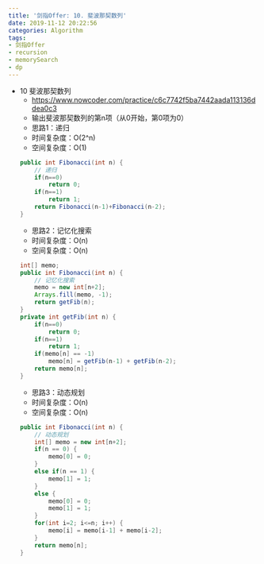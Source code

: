 ```yaml
---
title: '剑指Offer: 10. 斐波那契数列'
date: 2019-11-12 20:22:56
categories: Algorithm
tags: 
- 剑指Offer
- recursion
- memorySearch
- dp
---
```


- 10 斐波那契数列
    - https://www.nowcoder.com/practice/c6c7742f5ba7442aada113136ddea0c3
    - 输出斐波那契数列的第n项（从0开始，第0项为0）
    <!-- more -->
    - 思路1：递归
    - 时间复杂度：O(2^n)
    - 空间复杂度：O(1)
    ```java
    public int Fibonacci(int n) {
        // 递归
        if(n==0)
            return 0;
        if(n==1)
            return 1;
        return Fibonacci(n-1)+Fibonacci(n-2);
    }
    ```
    - 思路2：记忆化搜索
    - 时间复杂度：O(n)
    - 空间复杂度：O(n)
    ```java
    int[] memo;
    public int Fibonacci(int n) {
        // 记忆化搜索
        memo = new int[n+2];
        Arrays.fill(memo, -1);
        return getFib(n);
    }
    private int getFib(int n) {
        if(n==0)
            return 0;
        if(n==1)
            return 1;
        if(memo[n] == -1)
            memo[n] = getFib(n-1) + getFib(n-2);
        return memo[n];
    }
    ```
    - 思路3：动态规划
    - 时间复杂度：O(n)
    - 空间复杂度：O(n)
    ```java
    public int Fibonacci(int n) {
        // 动态规划
        int[] memo = new int[n+2];
        if(n == 0) {
            memo[0] = 0;
        }
        else if(n == 1) {
            memo[1] = 1;
        }
        else {
            memo[0] = 0;
            memo[1] = 1;
        }
        for(int i=2; i<=n; i++) {
            memo[i] = memo[i-1] + memo[i-2];
        }
        return memo[n];
    }
    ```